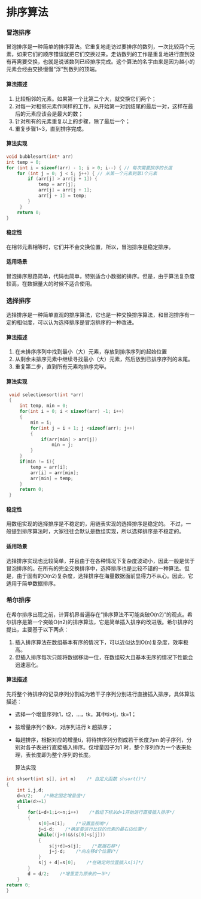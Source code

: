 # 排序算法

### 冒泡排序

冒泡排序是一种简单的排序算法。它重复地走访过要排序的数列，一次比较两个元素，如果它们的顺序错误就把它们交换过来。走访数列的工作是重复地进行直到没有再需要交换，也就是说该数列已经排序完成。这个算法的名字由来是因为越小的元素会经由交换慢慢“浮”到数列的顶端。

#### 算法描述

1. 比较相邻的元素。如果第一个比第二个大，就交换它们两个；
2. 对每一对相邻元素作同样的工作，从开始第一对到结尾的最后一对，这样在最后的元素应该会是最大的数；
3. 针对所有的元素重复以上的步骤，除了最后一个；
4. 重复步骤1~3，直到排序完成。

#### 算法实现

```c
void bubblesort(int* arr)
int temp = 0;
for (int i = sizeof(arr) - 1; i > 0; i--) { // 每次需要排序的长度
    for (int j = 0; j < i; j++) { // 从第一个元素到第i个元素
        if (arr[j] > arr[j + 1]) {
            temp = arr[j];
            arr[j] = arr[j + 1];
            arr[j + 1] = temp;
        }
     }
    return 0;
}
```

#### 稳定性

在相邻元素相等时，它们并不会交换位置，所以，冒泡排序是稳定排序。

#### 适用场景

冒泡排序思路简单，代码也简单，特别适合小数据的排序。但是，由于算法复杂度较高，在数据量大的时候不适合使用。

### 选择排序

选择排序是一种简单直观的排序算法，它也是一种交换排序算法，和冒泡排序有一定的相似度，可以认为选择排序是冒泡排序的一种改进。

#### 算法描述

1. 在未排序序列中找到最小（大）元素，存放到排序序列的起始位置
2. 从剩余未排序元素中继续寻找最小（大）元素，然后放到已排序序列的末尾。
3. 重复第二步，直到所有元素均排序完毕。

#### 算法实现

```c
 void selectionsort(int *arr)
 {
     int temp, min = 0;
     for(int i = 0; i < sizeof(arr) -1; i++)
     {
         min = i;
         for(int j = i + 1; j <sizeof(arr); j++)
         {
             if(arr[min] > arr[j])
                 min = j;
         }
     }
     if(min != i){
         temp = arr[i];
         arr[i] = arr[min];
         arr[min] = temp;
     }
     return 0;
 }
```

#### 稳定性

用数组实现的选择排序是不稳定的，用链表实现的选择排序是稳定的。
不过，一般提到排序算法时，大家往往会默认是数组实现，所以选择排序是不稳定的。

#### 适用场景

选择排序实现也比较简单，并且由于在各种情况下复杂度波动小，因此一般是优于冒泡排序的。在所有的完全交换排序中，选择排序也是比较不错的一种算法。但是，由于固有的O(n2)复杂度，选择排序在海量数据面前显得力不从心。因此，它适用于简单数据排序。

### 希尔排序

在希尔排序出现之前，计算机界普遍存在“排序算法不可能突破O(n2)”的观点。希尔排序是第一个突破O(n2)的排序算法，它是简单插入排序的改进版。希尔排序的提出，主要基于以下两点：

1. 插入排序算法在数组基本有序的情况下，可以近似达到O(n)复杂度，效率极高。
2. 但插入排序每次只能将数据移动一位，在数组较大且基本无序的情况下性能会迅速恶化。

#### 算法描述

先将整个待排序的记录序列分割成为若干子序列分别进行直接插入排序，具体算法描述：

- 选择一个增量序列t1，t2，…，tk，其中ti>tj，tk=1；

- 按增量序列个数k，对序列进行 k 趟排序；

- 每趟排序，根据对应的增量ti，将待排序列分割成若干长度为m 的子序列，分别对各子表进行直接插入排序。仅增量因子为1 时，整个序列作为一个表来处理，表长度即为整个序列的长度。

  算法实现

```c
int shsort(int s[], int n)    /* 自定义函数 shsort()*/
{
    int i,j,d;
    d=n/2;    /*确定固定增虽值*/
    while(d>=1)
    {
        for(i=d+1;i<=n;i++)    /*数组下标从d+1开始进行直接插入排序*/
        {
            s[0]=s[i];    /*设置监视哨*/
            j=i-d;    /*确定要进行比较的元素的最右边位置*/
            while((j>0)&&(s[0]<s[j]))
            {
                s[j+d]=s[j];    /*数据右移*/
                j=j-d;    /*向左移d个位置V*/
            }
            s[j + d]=s[0];    /*在确定的位罝插入s[i]*/
        }
        d = d/2;    /*增里变为原来的一半*/
    }
return 0;
}
```

